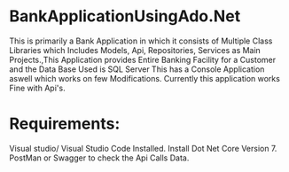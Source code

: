 # BankApplicationUsingAdo.Net
This is primarily a Bank Application in which it consists of Multiple Class Libraries which Includes Models, Api, Repositories, Services as Main Projects.,This Application provides Entire Banking Facility for a Customer and the Data Base Used is SQL Server
This has a Console Application aswell which works on few Modifications.
Currently this application works Fine with Api's.

# Requirements:
Visual studio/ Visual Studio Code Installed.
Install Dot Net Core Version 7.
PostMan or Swagger to check the Api Calls Data.

